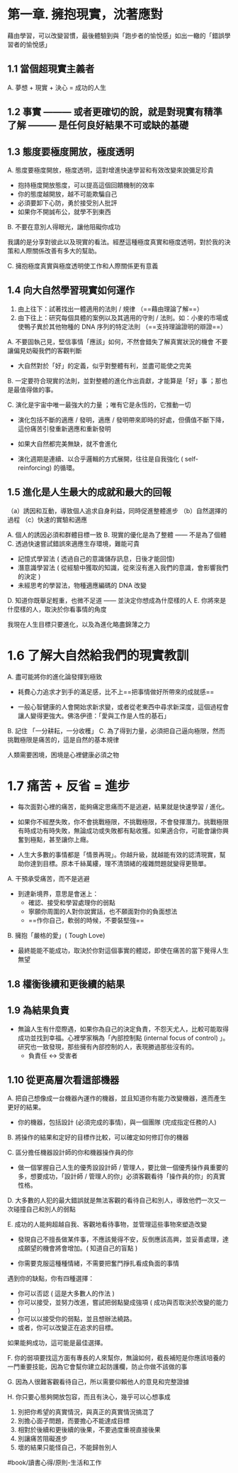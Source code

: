 
# 第一章. 擁抱現實，沈著應對
藉由學習，可以改變習慣，最後體驗到與「跑步者的愉悅感」如出一轍的「錯誤學習者的愉悅感」

## 1.1 當個超現實主義者
A. 夢想 + 現實 + 決心 = 成功的人生

## 1.2 事實 ——— 或者更確切的說，就是對現實有精準了解 ——— 是任何良好結果不可或缺的基礎
## 1.3 態度要極度開放，極度透明
A. 態度要極度開放，極度透明，這對增進快速學習和有效改變來說彌足珍貴

* 抱持極度開放態度，可以提高這個回饋機制的效率
* 你的態度越開放，越不可能欺騙自己
* 必須要卸下心防，勇於接受別人批評
* 如果你不開誠布公，就學不到東西

B. 不要在意別人得眼光，讓他阻礙你成功

我講的是分享對彼此以及現實的看法。經歷這種極度真實和極度透明，對於我的決策和人際關係改善有多大的幫助。

C. 擁抱極度真實與極度透明使工作和人際關係更有意義

## 1.4 向大自然學習現實如何運作
1. 由上往下：試著找出一體適用的法則 / 規律 （==藉由理論了解==）
2. 由下往上：研究每個具體的案例以及其適用的守則 / 法則。如：小麥的市場或使鴨子異於其他物種的 DNA 序列的特定法則 （==支持理論證明的辯證==）

A. 不要固執己見，堅信事情「應該」如何，不然會錯失了解真實狀況的機會
不要讓偏見妨礙我們的客觀判斷

* 大自然對於「好」的定義，似乎對整體有利，並盡可能使之完美

B. 一定要符合現實的法則，並對整體的進化作出貢獻，才能算是「好」事 ；那也是最值得做的事。 

C. 演化是宇宙中唯一最強大的力量 ；唯有它是永恆的，它推動一切

* 演化包括不斷的適應 / 發明，適應 / 發明帶來即時的好處，但價值不斷下降，這份痛苦引發重新適應和重新發明

* 如果大自然都完美無缺，就不會進化

* 演化週期是連續、以合乎邏輯的方式展開，往往是自我強化  ( self-reinforcing) 的循環。 

## 1.5 進化是人生最大的成就和最大的回報
（a）誘因和互動，導致個人追求自身利益，同時促進整體進步
（b）自然選擇的過程
（c）快速的實驗和適應

A. 個人的誘因必須和群體目標一致
B. 現實的優化是為了整體 —— 不是為了個體
C. 透過快速嘗試錯誤來適應生存環境，難能可貴

* 記憶式學習法 ( 透過自己的意識儲存訊息，日後才能回憶)
* 潛意識學習法 ( 從經驗中獲取的知識，從來沒有進入我們的意識，會影響我們的決定 )
* 未經思考的學習法，物種適應編碼的 DNA 改變

D. 知道你既舉足輕重，也微不足道 —— 並決定你想成為什麼樣的人
E. 你將來是什麼樣的人，取決於你看事情的角度

我現在人生目標只要進化，以及為進化略盡錦薄之力

# 1.6 了解大自然給我們的現實教訓

A. 盡可能將你的進化論發揮到極致

* 耗費心力追求才到手的滿足感，比不上==把事情做好所帶來的成就感==

* 一般心智健康的人會開始求新求變，或者從老東西中尋求新深度，這個過程會讓人變得更強大。佛洛伊德：「愛與工作是人性的基石」

B. 記住 「一分耕耘，一分收穫」
C. 為了得到力量，必須把自己逼向極限，然而挑戰極限是痛苦的，這是自然的基本規律

人類需要困境，困境是心裡健康必須之物


# 1.7 痛苦 + 反省 = 進步
* 每次面對心裡的痛苦，能夠痛定思痛而不是逃避，結果就是快速學習 / 進化。

* 如果你不經歷失敗，你不會挑戰極限，不挑戰極限，不會發揮潛力。挑戰極限有時成功有時失敗，無論成功或失敗都有點收獲。如果適合你，可能會讓你興奮到極點，甚至讓你上癮。

* 人生大多數的事情都是「情景再現」。你越升級，就越能有效的認清現實，幫助你達到目標。原本千絲萬縷，理不清頭緒的複雜問題就變得更簡單。

A. 干預承受痛苦，而不是逃避

* 到達新境界，意思是會迷上：
  * 確認、接受和學習處理你的弱點
  * 寧願你周圍的人對你說實話，也不願面對你的負面想法
  * ==作你自己，軟弱的時候，不要裝堅強==

B. 擁抱「嚴格的愛」( Tough Love)

* 最終能能不能成功，取決於你對這個事實的體認，即使在痛苦的當下覺得人生無望

## 1.8 權衡後續和更後續的結果

## 1.9 為結果負責

* 無論人生有什麼際遇，如果你為自己的決定負責，不怨天尤人，比較可能取得成功並找到幸福。心裡學家稱為「內部控制點  (internal focus of control) 」。研究也一致發現，那些擁有內部控制的人，表現勝過那些沒有的。
  * 負責任 <-> 受害者

## 1.10 從更高層次看這部機器

A. 把自己想像成一台機器內運作的機器，並且知道你有能力改變機器，進而產生更好的結果。 

* 你的機器，包括設計 (必須完成的事情)，與一個團隊 (完成指定任務的人)

B. 將操作的結果和定好的目標作比較，可以確定如何修訂你的機器

C. 區分擔任機器設計師的你和機器操作員的你

* 做一個掌握自己人生的優秀設設計師 / 管理人，要比做一個優秀操作員重要的多，想要成功，「設計師 / 管理人的你」必須客觀看待「操作員的你」的真實性格。

D. 大多數的人犯的最大錯誤就是無法客觀的看待自己和別人，導致他們一次又一次碰撞自己和別人的弱點

E. 成功的人能夠超越自我、客觀地看待事物，並管理這些事物來塑造改變

* 發現自己不擅長做某件事，不應該覺得不安，反倒應該高興，並妥善處理，達成願望的機會將會增加。( 知道自己的盲點 )

* 你需要克服這種種情緒，不需要把奮鬥掙扎看成負面的事情

遇到你的缺點，你有四種選擇：

* 你可以否認 ( 這是大多數人的作法 )
* 你可以接受，並努力改進，嘗試把弱點變成強項 ( 成功與否取決於改變的能力 ) 
* 你可以以接受你的弱點，並且想辦法繞路。
* 或者，你可以改變正在追求的目標。

如果能夠成功，這可能是最佳選擇。

F. 你的弱項要找這方面有專長的人來幫你，無論如何，截長補短是你應該培養的一門重要技能，因為它會幫你建立起防護欄，防止你做不該做的事

G. 因為人很難客觀看待自己，所以需要仰賴他人的意見和完整證據

H. 你只要心態夠開放包容，而且有決心，幾乎可以心想事成

1. 別把你希望的真實情況，與真正的真實情況搞混了
2. 別擔心面子問題，而要擔心不能達成目標
3. 相對於後續和更後續的後果，不要過度重視直接後果
4. 別讓痛苦阻礙進步
5. 壞的結果只能怪自己，不能歸咎別人

#book/讀書心得/原則-生活和工作

